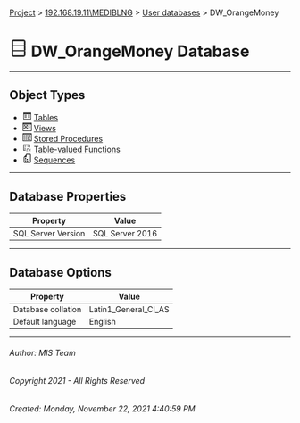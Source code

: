 #### 

[Project](../../../index.md) > [192.168.19.11\\MEDIBLNG](../../index.md) > [User databases](../index.md) > DW_OrangeMoney

# ![Database](../../../Images/ntDatabase.png) DW_OrangeMoney Database

---

## <a name="#objecttypes"></a>Object Types

* ![Tables](../../../Images/Table.png) [Tables](Tables/Tables.md)
* ![Views](../../../Images/View.png) [Views](Views/Views.md)
* ![Stored Procedures](../../../Images/StoredProcedure.png) [Stored Procedures](Programmability/Stored_Procedures/Stored_Procedures.md)
* ![Table-valued Functions](../../../Images/Function_Table.png) [Table-valued Functions](Programmability/Functions/Table-valued_Functions/Table-valued_Functions.md)
* ![Sequences](../../../Images/Sequence.png) [Sequences](Programmability/Sequences/Sequences.md)


---

## <a name="#dbproperties"></a>Database Properties

| Property | Value |
|---|---|
| SQL Server Version | SQL Server 2016 |


---

## <a name="#dboptions"></a>Database Options

| Property | Value |
|---|---|
| Database collation | Latin1_General_CI_AS |
| Default language | English |


---

###### Author:  MIS Team

###### Copyright 2021 - All Rights Reserved

###### Created: Monday, November 22, 2021 4:40:59 PM

